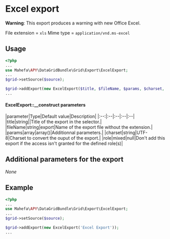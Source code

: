 Excel export
============

**Warning**: This export produces a warning with new Office Excel.

File extension = `xls`
Mime type = `application/vnd.ms-excel`

## Usage
```php
<?php
...
use Mahefa\APY\DataGridBundle\Grid\Export\ExcelExport;
...
$grid->setSource($source);

$grid->addExport(new ExcelExport($title, $fileName, $params, $charset, $role));
...
```

#### ExcelExport::__construct parameters

|parameter|Type|Default value|Description|
|:--:|:--|:--|:--|:--|
|title|string||Title of the export in the selector.|
|fileName|string|export|Name of the export file without the extension.|
|params|array|array()|Additionnal parameters.|
|charset|string|UTF-8|Charset to convert the ouput of the export.|
|role|mixed|null|Don't add this export if the access isn't granted for the defined role(s)|

## Additional parameters for the export

_None_

## Example
```php
<?php
...
use Mahefa\APY\DataGridBundle\Grid\Export\ExcelExport;
...
$grid->setSource($source);

$grid->addExport(new ExcelExport('Excel Export'));
...
```
